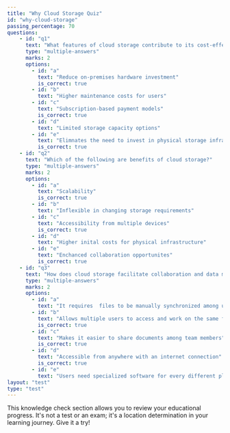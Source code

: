 ```yaml
---
title: "Why Cloud Storage Quiz"
id: "why-cloud-storage"
passing_percentage: 70
questions:
    - id: "q1"
      text: "What features of cloud storage contribute to its cost-effectiveness?"
      type: "multiple-answers"
      marks: 2
      options:
        - id: "a"
          text: "Reduce on-premises hardware investment"
          is_correct: true
        - id: "b"
          text: "Higher maintenance costs for users"
        - id: "c"
          text: "Subscription-based payment models"
          is_correct: true
        - id: "d"
          text: "Limited storage capacity options"
        - id: "e"
          text: "Elimnates the need to invest in physical storage infrastructure"
          is_correct: true
    - id: "q2"
      text: "Which of the following are benefits of cloud storage?"
      type: "multiple-answers"
      marks: 2
      options:
        - id: "a"
          text: "Scalability"
          is_correct: true
        - id: "b"
          text: "Inflexible in changing storage requirements"
        - id: "c"
          text: "Accessibility from multiple devices"
          is_correct: true
        - id: "d"
          text: "Higher inital costs for physical infrastructure"
        - id: "e"
          text: "Enchanced collaboration opportunites"
          is_correct: true
    - id: "q3"
      text: "How does cloud storage facilitate collaboration and data management?"
      type: "multiple-answers"
      marks: 2
      options:
        - id: "a"
          text: "It requires  files to be manually synchronized among users"
        - id: "b"
          text: "Allows multiple users to access and work on the same files simultaneously"
          is_correct: true
        - id: "c"
          text: "Makes it easier to share documents among team members"
          is_correct: true
        - id: "d"
          text: "Accessible from anywhere with an internet connection"
          is_correct: true
        - id: "e"
          text: "Users need specialized software for every different platform they access"
layout: "test"
type: "test"
---
```

This knowledge check section allows you to review your educational progress. It's not a test or an exam; it's a location determination in your learning journey. Give it a try!
